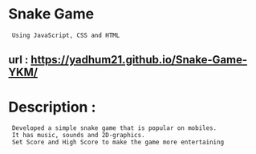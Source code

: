 # Snake Game
     Using JavaScript, CSS and HTML
     
## url : https://yadhum21.github.io/Snake-Game-YKM/

# Description : 
     Developed a simple snake game that is popular on mobiles. 
     It has music, sounds and 2D-graphics. 
     Set Score and High Score to make the game more entertaining
